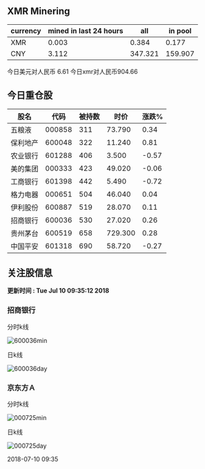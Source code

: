 ## XMR Minering

|currency|mined in last 24 hours|all|in pool|
|---|---|---|---|
|XMR|0.003|0.384|0.177|
|CNY|3.112|347.321|159.907|

今日美元对人民币 6.61	今日xmr对人民币904.66


## 今日重仓股 

|股名|代码|被持数|时价|涨跌%|
|---|---|---|---|---|
|五粮液|000858|311|73.790|0.34|
|保利地产|600048|322|11.240|0.81|
|农业银行|601288|406|3.500|-0.57|
|美的集团|000333|423|49.020|-0.06|
|工商银行|601398|442|5.490|-0.72|
|格力电器|000651|504|46.040|0.04|
|伊利股份|600887|519|28.070|0.11|
|招商银行|600036|530|27.020|0.26|
|贵州茅台|600519|658|729.300|0.28|
|中国平安|601318|690|58.720|-0.27|

## 关注股信息
**更新时间 : Tue Jul 10 09:35:12 2018**
### 招商银行 
分时k线

![600036min](http://image.sinajs.cn/newchart/min/n/sh600036.gif)

日k线

![600036day](http://image.sinajs.cn/newchart/daily/n/sh600036.gif)

### 京东方Ａ 
分时k线

![000725min](http://image.sinajs.cn/newchart/min/n/sz000725.gif)

日k线

![000725day](http://image.sinajs.cn/newchart/daily/n/sz000725.gif)

2018-07-10 09:35